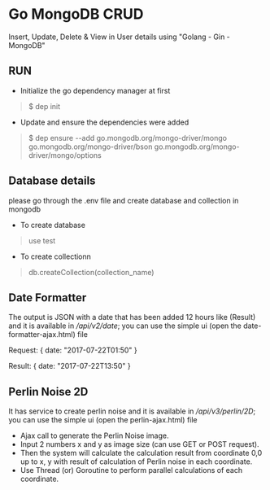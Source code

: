 # Go MongoDB CRUD #
Insert, Update, Delete & View in User details using "Golang - Gin - MongoDB"

## RUN
* Initialize the go dependency manager at first
> $ dep init

* Update and ensure the dependencies were added
> $ dep ensure --add go.mongodb.org/mongo-driver/mongo go.mongodb.org/mongo-driver/bson go.mongodb.org/mongo-driver/mongo/options

## Database details
please go through the .env file and create database and collection in mongodb

* To create database
> use test

* To create collectionn
> db.createCollection(collection_name)

## Date Formatter
The output is JSON with a date that has been added 12 hours like (Result) and it is available in *_/api/v2/date_*; you can use the simple ui (open the date-formatter-ajax.html) file

Request:
{
date: "2017-07-22T01:50"
}

Result:
{
date: "2017-07-22T13:50"
}

## Perlin Noise 2D

It has service to create perlin noise and it is available in *_/api/v3/perlin/2D_*; you can use the simple ui (open the perlin-ajax.html) file
* Ajax call to generate the Perlin Noise image. 
* Input 2 numbers x and y as image size (can use GET or POST request). 
* Then the system will calculate the calculation result from coordinate 0,0 up to x, y with result of calculation of Perlin noise in each coordinate.
* Use Thread (or) Goroutine to perform parallel calculations of each coordinate.
